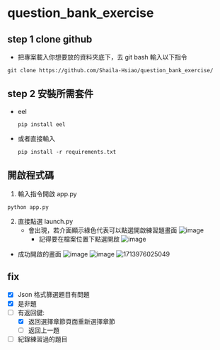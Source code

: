 # question_bank_exercise

## step 1 clone github
- 把專案載入你想要放的資料夾底下，去 git bash 輸入以下指令
```
git clone https://github.com/Shaila-Hsiao/question_bank_exercise/
```
## step 2 安裝所需套件
- eel
  ```
  pip install eel
  ```
- 或者直接輸入
  ```
  pip install -r requirements.txt
  ```
## 開啟程式碼
1. 輸入指令開啟 app.py
```
python app.py
```
2. 直接點選 launch.py
   - 會出現，若介面顯示綠色代表可以點選開啟練習題畫面
     ![image](https://github.com/Shaila-Hsiao/question_bank_exercise/assets/105621058/7da4183f-b2ac-44e2-8a61-4e85a4009e90)
     - 記得要在檔案位置下點選開啟
     ![image](https://github.com/Shaila-Hsiao/question_bank_exercise/assets/105621058/b425d7b5-3952-442d-bb86-9a11a504d31d)
  - 成功開啟的畫面
    ![image](https://github.com/Shaila-Hsiao/question_bank_exercise/assets/105621058/49d35369-a5ef-423a-aa34-7c30ad84e2de)
    ![image](https://github.com/Shaila-Hsiao/question_bank_exercise/assets/105621058/f147679b-5297-424e-b591-2a4f308677bb)
    ![1713976025049](https://github.com/Shaila-Hsiao/question_bank_exercise/assets/105621058/3c736115-5d1c-49e0-be7a-269674065e78)

## fix
- [X] Json 格式篩選題目有問題 
- [X] 是非題
- [ ] 有返回鍵:
  - [X] 返回選擇章節頁面重新選擇章節
  - [ ] 返回上一題
- [ ] 紀錄練習過的題目
